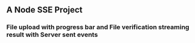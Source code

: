 ## A Node SSE Project

### File upload with progress bar and File verification streaming result with Server sent events
